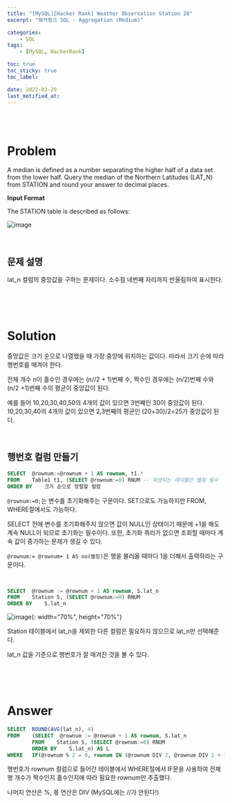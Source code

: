 ```yaml
---
title: "[MySQL][Hacker Rank] Weather Observation Station 20"
excerpt: "해커랭크 SQL - Aggregation (Medium)"

categories:
    - SQL
tags:
    - [MySQL, HackerRank]

toc: true
toc_sticky: true
toc_label:

date: 2022-03-29
last_motified_at:
---
```

<br/>
<br/>

# Problem
A median is defined as a number separating the higher half of a data set from the lower half. Query the median of the Northern Latitudes (LAT_N) from STATION and round your answer to  decimal places.
<br/>


**Input Format**

The STATION table is described as follows:

![image](https://user-images.githubusercontent.com/85720248/160548022-76d47e69-dfa4-4bea-b184-1e56befe9f28.png)


<br/>

## 문제 설명
lat_n 컬럼의 중앙값을 구하는 문제이다. 소수점 네번째 자리까지 반올림하여 표시한다.

<br/>
<br/>
<br/>

# Solution
중앙값은 크기 순으로 나열했을 때 가장 중앙에 위치하는 값이다. 따라서 크기 순에 따라 행번호를 매겨야 한다.

전체 개수 n이 홀수인 경우에는 (n//2 + 1)번째 수, 짝수인 경우에는 (n/2)번째 수와 (n/2 +1)번째 수의 평균이 중앙값이 된다.

예를 들어 10,20,30,40,50의 4개의 값이 있으면 3번째인 30이 중앙값이 된다. 10,20,30,40의 4개의 값이 있으면 2,3번째의 평균인 (20+30)/2=25가 중앙값이 된다.

<br/>

## 행번호 컬럼 만들기

```sql
SELECT	@rownum:=@rownum + 1 AS rownum, t1.*
FROM	Table1 t1, (SELECT @rownum:=0) RNUM -- 파생되는 테이블은 별칭 필수
ORDER BY	크기 순으로 정렬할 컬럼
```
`@rownum:=0;`는 변수를 초기화해주는 구문이다. SET으로도 가능하지만 FROM, WHERE절에서도 가능하다.

SELECT 전에 변수를 초기화해주지 않으면 값이 NULL인 상태이기 때문에 +1을 해도 계속 NULL이 되므로 초기화는 필수이다. 또한, 초기화 쿼리가 없으면 조회할 때마다 계속 값이 증가하는 문제가 생길 수 있다.

`@rownum:= @rownum+ 1 AS no(별칭)`은 행을 불러올 때마다 1을 더해서 출력하라는 구문이다.

<br/>

```sql
SELECT  @rownum := @rownum + 1 AS rownum, S.lat_n
FROM    Station S, (SELECT @rownum:=0) RNUM
ORDER BY    S.lat_n
```
![image](https://user-images.githubusercontent.com/85720248/160551943-d76100ec-8b34-44c9-89ea-14f980815c8b.png){: width="70%", height="70%"}

Station 테이블에서 lat_n을 제외한 다른 컬럼은 필요하지 않으므로 lat_n만 선택해준다.

lat_n 값을 기준으로 행번호가 잘 매겨진 것을 볼 수 있다.

<br/>
<br/>
<br/>

# Answer

```sql
SELECT  ROUND(AVG(lat_n), 4)
FROM    (SELECT  @rownum := @rownum + 1 AS rownum, S.lat_n
        FROM    Station S, (SELECT @rownum:=0) RNUM
        ORDER BY    S.lat_n) AS L
WHERE   IF(@rownum % 2 = 0, rownum IN (@rownum DIV 2, @rownum DIV 2 + 1), rownum = @rownum DIV 2 + 1)
```

행번호가 rownum 컬럼으로 들어간 테이블에서 WHERE절에서 IF문을 사용하여 전체 행 개수가 짝수인지 홀수인지에 따라 필요한 rownum만 추출했다.

나머지 연산은 %, 몫 연산은 DIV (MySQL에는 //가 안된다!)

<br/>
<br/>
